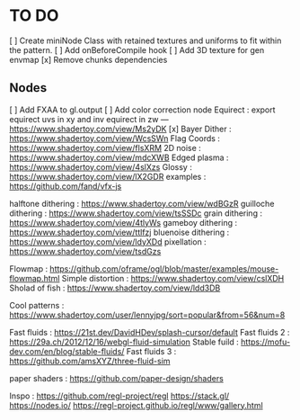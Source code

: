 # TO DO
[ ] Create miniNode Class with retained textures and uniforms to fit within the pattern.
[ ] Add onBeforeCompile hook
[ ] Add 3D texture for gen envmap
[x] Remove chunks dependencies 



## Nodes
[ ] Add FXAA to gl.output
[ ] Add color correction node
Equirect : export equirect uvs in xy and inv equirect in zw — https://www.shadertoy.com/view/Ms2yDK
[x] Bayer Dither : https://www.shadertoy.com/view/WcsSWn 
Flag Coords : https://www.shadertoy.com/view/flsXRM
2D noise : https://www.shadertoy.com/view/mdcXWB
Edged plasma : https://www.shadertoy.com/view/4slXzs
Glossy : https://www.shadertoy.com/view/lX2GDR
examples : https://github.com/fand/vfx-js

halftone dithering : https://www.shadertoy.com/view/wdBGzR
guilloche dithering : https://www.shadertoy.com/view/tsSSDc
grain dithering : https://www.shadertoy.com/view/4tlyWs
gameboy dithering : https://www.shadertoy.com/view/ttlfzj
bluenoise dithering : https://www.shadertoy.com/view/ldyXDd
pixellation : https://www.shadertoy.com/view/tsdGzs

Flowmap : https://github.com/oframe/ogl/blob/master/examples/mouse-flowmap.html
Simple distortion : https://www.shadertoy.com/view/cslXDH
Sholad of fish : https://www.shadertoy.com/view/ldd3DB

Cool patterns : https://www.shadertoy.com/user/lennyjpg/sort=popular&from=56&num=8

Fast fluids : https://21st.dev/DavidHDev/splash-cursor/default
Fast fluids 2 : https://29a.ch/2012/12/16/webgl-fluid-simulation
Stable fuild : https://mofu-dev.com/en/blog/stable-fluids/
Fast fluids 3 : https://github.com/amsXYZ/three-fluid-sim

paper shaders : https://github.com/paper-design/shaders

Inspo : 
https://github.com/regl-project/regl
https://stack.gl/
https://nodes.io/
https://regl-project.github.io/regl/www/gallery.html